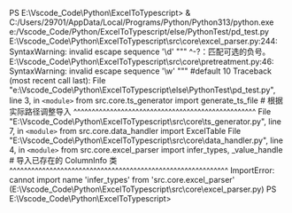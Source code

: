 PS E:\Vscode_Code\Python\ExcelToTypescript> & C:/Users/29701/AppData/Local/Programs/Python/Python313/python.exe e:/Vscode_Code/Python/ExcelToTypescript/else/PythonTest/pd_test.py
E:\Vscode_Code\Python\ExcelToTypescript\src\core\excel_parser.py:244: SyntaxWarning: invalid escape sequence '\d'
""" ^-?：匹配可选的负号。
E:\Vscode_Code\Python\ExcelToTypescript\src\core\pretreatment.py:46: SyntaxWarning: invalid escape sequence '\w'
""" #default 10
Traceback (most recent call last):
File "e:\Vscode_Code\Python\ExcelToTypescript\else\PythonTest\pd_test.py", line 3, in `<module>`
from src.core.ts_generator import generate_ts_file # 根据实际路径调整导入
^^^^^^^^^^^^^^^^^^^^^^^^^^^^^^^^^^^^^^^^^^^^^^^^^^
File "E:\Vscode_Code\Python\ExcelToTypescript\src\core\ts_generator.py", line 7, in `<module>`
from src.core.data_handler import ExcelTable
File "E:\Vscode_Code\Python\ExcelToTypescript\src\core\data_handler.py", line 4, in `<module>`
from src.core.excel_parser import infer_types, \_value_handle # 导入已存在的 ColumnInfo 类
^^^^^^^^^^^^^^^^^^^^^^^^^^^^^^^^^^^^^^^^^^^^^^^^^^^^^^^^^^^^
ImportError: cannot import name 'infer_types' from 'src.core.excel_parser' (E:\Vscode_Code\Python\ExcelToTypescript\src\core\excel_parser.py)
PS E:\Vscode_Code\Python\ExcelToTypescript>
